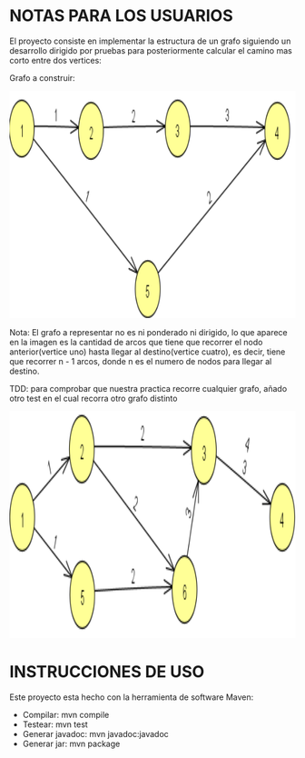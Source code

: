 # NOTAS PARA LOS USUARIOS #


El proyecto consiste en implementar la estructura de un grafo siguiendo un desarrollo dirigido por pruebas para posteriormente calcular el camino mas corto entre dos vertices:

Grafo a construir:

<img src="screenshots/icono.png" height="400" alt="Capturas de pantalla"/>

Nota: El grafo a representar no es ni ponderado ni dirigido, lo que aparece en la imagen es la cantidad de arcos que tiene que recorrer el nodo anterior(vertice uno) hasta llegar al destino(vertice cuatro), es decir, tiene que recorrer n - 1 arcos, donde n es el numero de nodos para llegar al destino.

TDD: para comprobar que nuestra practica recorre cualquier grafo, añado otro test en el cual recorra otro grafo distinto

<img src="screenshots/icono2.png" height="400" alt="Capturas de pantalla"/>

# INSTRUCCIONES DE USO #

Este proyecto esta hecho con la herramienta de software Maven:

*  Compilar: 
mvn compile
*  Testear:
mvn test
*  Generar javadoc:
mvn javadoc:javadoc
*  Generar jar:
mvn package